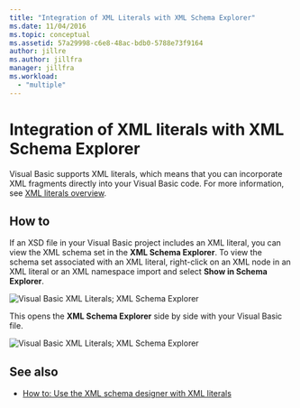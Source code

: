 ```yaml
---
title: "Integration of XML Literals with XML Schema Explorer"
ms.date: 11/04/2016
ms.topic: conceptual
ms.assetid: 57a29998-c6e8-48ac-bdb0-5788e73f9164
author: jillre
ms.author: jillfra
manager: jillfra
ms.workload:
  - "multiple"
---
```

# Integration of XML literals with XML Schema Explorer

Visual Basic supports XML literals, which means that you can incorporate XML fragments directly into your Visual Basic code. For more information, see [XML literals overview](/dotnet/visual-basic/programming-guide/language-features/xml/xml-literals-overview).

## How to

If an XSD file in your Visual Basic project includes an XML literal, you can view the XML schema set in the **XML Schema Explorer**. To view the schema set associated with an XML literal, right-click on an XML node in an XML literal or an XML namespace import and select **Show in Schema Explorer**.

![Visual Basic XML Literals; XML Schema Explorer](../xml-tools/media/vbxmlliteralswithxmlschemaexplorer1.gif)

This opens the **XML Schema Explorer** side by side with your Visual Basic file.

![Visual Basic XML Literals; XML Schema Explorer](../xml-tools/media/vbxmlliteralswithxmlschemaexplorer2.gif)

## See also

- [How to: Use the XML schema designer with XML literals](../xml-tools/how-to-use-the-xml-schema-designer-with-xml-literals.md)